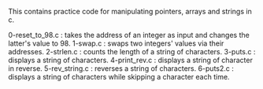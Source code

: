 This contains practice code for manipulating pointers, arrays and strings in c.

0-reset_to_98.c : takes the address of an integer as input and changes the latter's value to 98.
1-swap.c : swaps two integers' values via their addresses.
2-strlen.c : counts the length of a string of characters.
3-puts.c : displays a string of characters.
4-print_rev.c : displays a string of character in reverse. 
5-rev_string.c : reverses a string of characters.
6-puts2.c : displays a string of characters while skipping a character each time.
